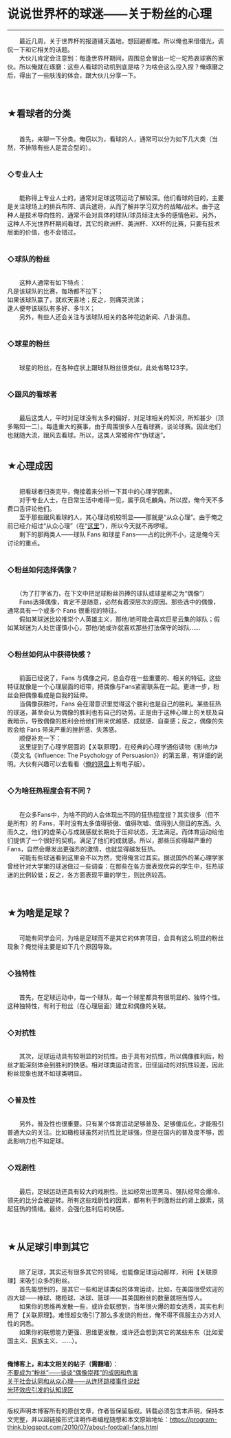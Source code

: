# 说说世界杯的球迷——关于粉丝的心理 

-----

<div class="post-body entry-content">
　　最近几周，关于世界杯的报道铺天盖地，想回避都难。所以俺也来借借光，调侃一下和它相关的话题。<br/>
　　大伙儿肯定会注意到：每逢世界杯期间，周围总会冒出一坨一坨热衷球赛的家伙。所以俺就在琢磨：这些人看球的动机到底是啥？为啥会这么投入捏？俺琢磨之后，得出了一些肤浅的体会，跟大伙儿分享一下。<a name="more"></a><br/>
<br/>
<br/>
<h2>★看球者的分类</h2><br/>
　　首先，来聊一下分类。俺窃以为，看球的人，通常可以分为如下几大类（当然，不排除有些人是混合型的）。<br/>
<br/>
<h3>◇专业人士</h3><br/>
　　能称得上专业人士的，通常对足球这项运动了解较深。他们看球的目的，主要是关注球场上的排兵布阵、调兵遣将，从而了解并学习双方的战略/战术。由于这种人是技术导向性的，通常不会对具体的球队/球员倾注太多的感情色彩。另外，这种人不光世界杯期间看球，其它的欧洲杯、美洲杯、XX杯的比赛，只要有技术层面的价值，也不会错过。<br/>
<br/>
<h3>◇球队的粉丝</h3><br/>
　　这种人通常有如下特点：<br/>
凡是该球队的比赛，每场都不拉下；<br/>
如果该球队赢了，就欢天喜地；反之，则痛哭流涕；<br/>
逢人便夸该球队有多好、多牛X；<br/>
　　另外，有些人还会关注与该球队相关的各种花边新闻、八卦消息。<br/>
<br/>
<h3>◇球星的粉丝</h3><br/>
　　球星的粉丝，在各种症状上跟球队粉丝很类似，此处省略123字。<br/>
<br/>
<h3>◇跟风的看球者</h3><br/>
　　最后这类人，平时对足球没有太多的偏好，对足球相关的知识，所知甚少（顶多略知一二）。每逢重大的赛事，由于周围很多人在看球赛，谈论球赛。因此他们也就随大流，跟风去看球。所以，这类人常被称作“伪球迷”。<br/>
<br/>
<h2>★心理成因</h2><br/>
　　把看球者归类完毕，俺接着来分析一下其中的心理学因素。<br/>
　　对于专业人士，在日常生活中难得一见，属于凤毛麟角。所以捏，俺今天不多费口舌评论他们。<br/>
　　至于那些跟风看球的人，其心理动机较明显——那就是“从众心理”。由于俺之前已经介绍过“从众心理”（在“<a href="../../2010/05/about-social-proof.md">这里</a>”），所以今天就不再啰嗦。<br/>
　　剩下的那两类人——球队 Fans 和球星 Fans——占的比例不小，这是俺今天讨论的重点。<br/>
<br/>
<h3>◇粉丝如何选择偶像？</h3><br/>
　　（为了打字省力，在下文中把足球粉丝热捧的球队或球星称之为“偶像”）<br/>
　　Fans选择偶像，肯定不是随意，必然有着深层次的原因。那些选中的偶像，通常具有一个或多个 Fans 很重视的特征。<br/>
　　假如某球迷比较推崇个人英雄主义，那他/她可能会喜欢巨星云集的球队；假如某球迷为人处世谨慎小心，那他/她或许就喜欢那些打法保守的球队......<br/>
<br/>
<h3>◇粉丝如何从中获得快感？</h3><br/>
　　前面已经说了，Fans 与偶像之间，总会存在一些重要的、相关的特征。这些特征就像是一个心理层面的纽带，把偶像与Fans紧密联系在一起。更进一步，粉丝会把偶像看成是自我的延伸。<br/>
　　当偶像获胜时，Fans 会在潜意识里觉得这个胜利也是自己的胜利。某些狂热的球迷，甚至会认为偶像的胜利也有自己的功劳。正是由于这种心理上的关联及自我暗示，导致偶像的胜利会给他们带来优越感、成就感、自豪感；反之，偶像的失败会给 Fans 带来严重的挫折感、失落感。<br/>
　　顺便补充一下：<br/>
　　这里提到了心理学层面的【关联原理】，在经典的心理学通俗读物《影响力》（英文名《Influence: The Psychology of Persuasion》）的第五章，有详细的说明。大伙有兴趣可以去看看（<a href="https://github.com/programthink/books" target="_blank">俺的网盘</a>上有电子版）。<br/>
<br/>
<h3>◇为啥狂热程度会有不同？</h3><br/>
　　在众多Fans中，为啥不同的人会体现出不同的狂热程度捏？其实很多（但不是所有）的 Fans，平时没有太多值得骄傲、值得吹嘘、值得别人侧目的东西。久而久之，他们的虚荣心与成就感就长期处于压抑状态，无法满足。而体育运动给他们提供了一个很好的契机，满足了他们的成就感。所以，那些压抑得越严重的Fans，自然会爆发出更强烈的激情，也就显得越发狂热。<br/>
　　可能有些球迷看到这里会不以为然，觉得俺言过其实。据说国外的某心理学家曾经针对大学里的球迷做过一些调查：在那些在各方面表现优异的学生中，狂热球迷的比例较低；反之，各方面表现平庸的学生，则比例较高。<br/>
<br/>
<br/>
<h2>★为啥是足球？</h2><br/>
　　可能有同学会问，为啥是足球而不是其它的体育项目，会具有这么明显的粉丝现象？俺觉得主要是如下几个原因导致。<br/>
<br/>
<h3>◇独特性</h3><br/>
　　首先，在足球运动中，每一个球队，每一个球星都具有很明显的、独特个性。这种独特性，有利于粉丝（在心理层面）建立和偶像的关联。<br/>
<br/>
<h3>◇对抗性</h3><br/>
　　其次，足球运动具有较明显的对抗性。由于具有对抗性，所以偶像胜利后，粉丝才能深刻体会到胜利的快感。相对球类运动而言，田径运动的对抗性较差，因此粉丝现象也就不如球类明显。<br/>
<br/>
<h3>◇普及性</h3><br/>
　　另外，普及性也很重要。只有某个体育运动足够普及、足够傻瓜化，才能吸引普通大众的关注。比如橄榄球虽然对抗性比足球强，但是在国内的普及度不够，因此影响力也不如足球。<br/>
<br/>
<h3>◇戏剧性</h3><br/>
　　最后，足球运动还具有较大的戏剧性。比如经常出现黑马、强队经常会爆冷、领先的比分会被逆转。所有这些戏剧性的因素，都有利于刺激粉丝的肾上腺素，挑起狂热的情绪。最终，会强化胜利后的快感。<br/>
<br/>
<br/>
<h2>★从足球引申到其它</h2><br/>
　　除了足球，其实还有很多其它的领域，也能像足球运动那样，利用【关联原理】来吸引众多的粉丝。<br/>
　　首先能想到的，是其它一些和足球类似的体育运动，比如，在美国很受欢迎的四大球——棒球、橄榄球、冰球、篮球——其美国粉丝的数量就相当惊人。<br/>
　　如果你的思维再发散一些，或许会联想到，当年很火爆的超女选秀，其实也利用了【关联原理】。难怪超女吸引了那么多发烧的粉丝，俺不得不佩服主办方对人性的洞悉。<br/>
　　如果你的联想能力更强、思维更发散，或许还会想到其它的某些东东（比如爱国主义、民族主义、......）。<br/>
<br/>
<br/>
<b>俺博客上，和本文相关的帖子（需翻墙）</b>：<br/>
<a href="../../2014/05/fans-and-idolatry.md">不要成为“粉丝”——谈谈“偶像崇拜”的成因和危害</a><br/>
<a href="../../2010/05/about-social-proof.md">关于社会认同和从众心理——从连环跳楼事件说起</a><br/>
<a href="../../2009/05/halo-effect.md">光环效应引发的认知误区</a>
</div>


------------------------------------------------

版权声明本博客所有的原创文章，作者皆保留版权。转载必须包含本声明，保持本文完整，并以超链接形式注明作者编程随想和本文原始地址：https://program-think.blogspot.com/2010/07/about-football-fans.html
